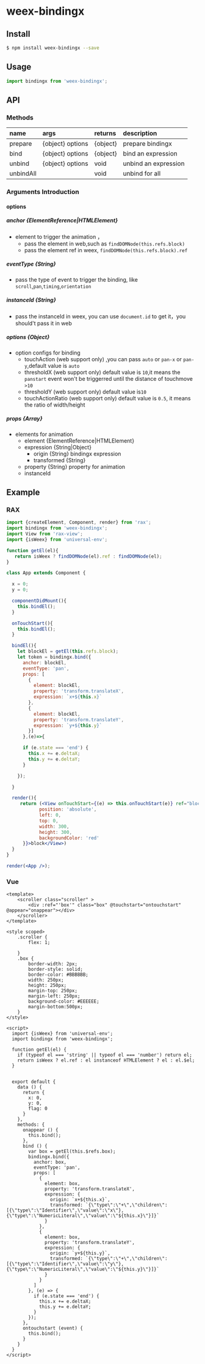 # weex-bindingx

## Install

```bash
$ npm install weex-bindingx --save
```

## Usage

```jsx
import bindingx from 'weex-bindingx';
```


## API


### Methods

|name|args|returns|description|
|:---------------|:--------|:----|:----------|
|prepare|{object} options|{object}|prepare bindingx|
|bind|{object} options|{object}|bind an expression|
|unbind|{object} options| void |unbind an expression|
|unbindAll|| void |unbind for all|

### Arguments Introduction

#### options

##### anchor {ElementReference|HTMLElement}

- element to trigger the animation ，
  - pass the element in web,such as ``` findDOMNode(this.refs.block) ```
  - pass the element ref in weex, `findDOMNode(this.refs.block).ref`

##### eventType {String}

- pass the type of event to trigger the binding, like `scroll`,`pan`,`timing`,`orientation`

##### instanceId {String}

- pass the instanceId in weex, you can use `document.id` to get it，you should't pass it in web

##### options {Object}

- option configs for binding
  - touchAction (web support only) ,you can pass `auto` or `pan-x` or `pan-y`,default value is `auto`
  - thresholdX (web support only)  default value is `10`,it means the `panstart` event won't be triggerred until the distance of touchmove `>10`
  - thresholdY (web support only)  default value is`10`
  - touchActionRatio (web support only) default value is `0.5`, it means the ratio of width/height

##### props {Array}

- elements for animation
   - element {ElementReference|HTMLElement}
  - expression {String|Object}
    - origin {String} bindingx expression
    - transformed {String}
  - property {String} property for animation
  - instanceId


## Example

### RAX

```jsx
import {createElement, Component, render} from 'rax';
import bindingx from 'weex-bindingx';
import View from 'rax-view';
import {isWeex} from 'universal-env';

function getEl(el){
   return isWeex ? findDOMNode(el).ref : findDOMNode(el);
}

class App extends Component {

  x = 0;
  y = 0;

  componentDidMount(){
    this.bindEl();
  }

  onTouchStart(){
    this.bindEl();
  }

  bindEl(){
    let blockEl = getEl(this.refs.block);
    let token = bindingx.bind({
      anchor: blockEl,
      eventType: 'pan',
      props: [
        {
          element: blockEl,
          property: 'transform.translateX',
          expression: `x+${this.x}`
        },
        {
          element: blockEl,
          property: 'transform.translateY',
          expression: `y+${this.y}`
        }]
      },(e)=>{

      if (e.state === 'end') {
        this.x += e.deltaX;
        this.y += e.deltaY;
      }

    });

  }

  render(){
     return (<View onTouchStart={(e) => this.onTouchStart(e)} ref="block" style={{
            position: 'absolute',
            left: 0,
            top: 0,
            width: 300,
            height: 300,
            backgroundColor: 'red'
      }}>block</View>)
  }
}

render(<App />);
```

### Vue

```
<template>
    <scroller class="scroller" >
        <div :ref="'box'" class="box" @touchstart="ontouchstart"  @appear="onappear"></div>
    </scroller>
</template>

<style scoped>
    .scroller {
        flex: 1;

    }
    .box {
        border-width: 2px;
        border-style: solid;
        border-color: #BBBBBB;
        width: 250px;
        height: 250px;
        margin-top: 250px;
        margin-left: 250px;
        background-color: #EEEEEE;
        margin-bottom:500px;
    }
</style>

<script>
  import {isWeex} from 'universal-env';
  import bindingx from 'weex-bindingx';

  function getEl(el) {
    if (typeof el === 'string' || typeof el === 'number') return el;
    return isWeex ? el.ref : el instanceof HTMLElement ? el : el.$el;
  }


  export default {
    data () {
      return {
        x: 0,
        y: 0,
        flag: 0
      }
    },
    methods: {
      onappear () {
        this.bind();
      },
      bind () {
        var box = getEl(this.$refs.box);
        bindingx.bind({
          anchor: box,
          eventType: 'pan',
          props: [
            {
              element: box,
              property: 'transform.translateX',
              expression: {
                origin: `x+${this.x}`,
                transformed: `{\"type\":\"+\",\"children\":[{\"type\":\"Identifier\",\"value\":\"x\"},{\"type\":\"NumericLiteral\",\"value\":\"${this.x}\"}]}`
              }
            },
            {
              element: box,
              property: 'transform.translateY',
              expression: {
                origin: `y+${this.y}`,
                transformed: `{\"type\":\"+\",\"children\":[{\"type\":\"Identifier\",\"value\":\"y\"},{\"type\":\"NumericLiteral\",\"value\":\"${this.y}\"}]}`
              }
            }
          ]
        }, (e) => {
          if (e.state === 'end') {
            this.x += e.deltaX;
            this.y += e.deltaY;
          }
        });
      },
      ontouchstart (event) {
        this.bind();
      }
    }
  }
</script>

```



